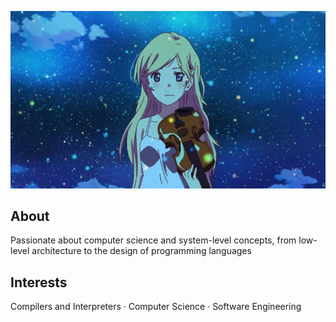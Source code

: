 ![yourlieinapril](kaori.webp)

## About
Passionate about computer science and system-level concepts, from low-level architecture to the design of programming languages  

## Interests
Compilers and Interpreters · Computer Science · Software Engineering  
